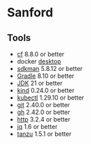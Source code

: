 # Sanford

## Tools

* [cf](https://github.com/cloudfoundry/cli/releases) 8.8.0 or better
* docker [desktop](https://docs.docker.com/desktop/)
* [sdkman](https://sdkman.io) 5.8.12 or better
* [Gradle](https://docs.gradle.org/current/userguide/installation.html) 8.10 or better
* [JDK](http://openjdk.java.net/install/) 21 or better
* [kind](https://kind.sigs.k8s.io/docs/user/quick-start/#installation) 0.24.0 or better
* [kubectl](https://kubernetes.io/docs/tasks/tools/#kubectl) 1.29.10 or better
* [git](https://git-scm.com/downloads) 2.40.0 or better
* [gh](https://github.com/cli/cli) 2.42.0 or better
* [http](https://httpie.io/) 3.2.4 or better
* [jq](https://jqlang.github.io/jq/download/) 1.6 or better
* [tanzu](https://docs.vmware.com/en/VMware-Tanzu-Application-Platform/1.12/tap/install-tanzu-cli.html) 1.5.1 or better
